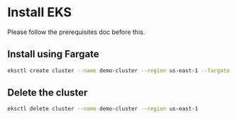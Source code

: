 # Install EKS
Please follow the prerequisites doc before this.

## Install using Fargate
```bash 
eksctl create cluster --name demo-cluster --region us-east-1 --fargate
```
## Delete the cluster
```bash 
eksctl delete cluster --name demo-cluster --region us-east-1
```
